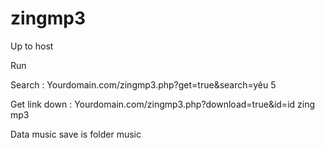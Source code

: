 # zingmp3

Up to host 

Run

Search : Yourdomain.com/zingmp3.php?get=true&search=yêu 5

Get link down :  Yourdomain.com/zingmp3.php?download=true&id=id zing mp3

Data music save is folder music
